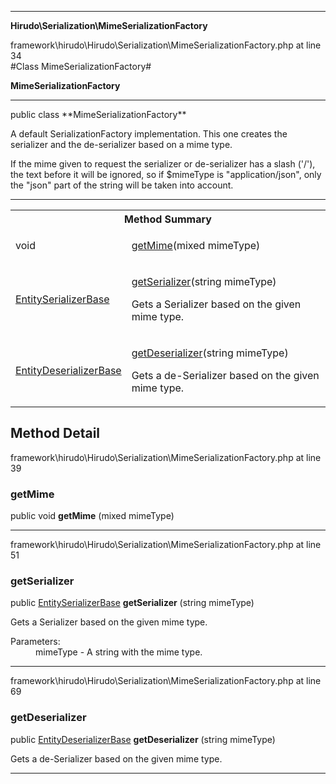 
- - -

**Hirudo\Serialization\MimeSerializationFactory**
<div class="location">framework\hirudo\Hirudo\Serialization\MimeSerializationFactory.php at line 34</div>
#Class MimeSerializationFactory#

**MimeSerializationFactory**


- - -

<p class="signature">public  class **MimeSerializationFactory**</p>

<div class="comment" id="overview_description"><p>A default SerializationFactory implementation. This one creates
the serializer and the de-serializer based on a mime type.</p><p>If the mime given to request the serializer or de-serializer has a slash ('/'),
the text before it will be ignored, so if $mimeType is "application/json", only the
"json" part of the string will be taken into account.</p></div>


- - -

<table id="summary_method">
<tr><th colspan="2">Method Summary</th></tr>
<tr>
<td class="type">  void</td>
<td class="description"><p class="name"><a href="#getmime">getMime</a>(mixed mimeType)</p></td>
</tr>
<tr>
<td class="type">  <a href="../../hirudo/serialization/entityserializerbase.html">EntitySerializerBase</a></td>
<td class="description"><p class="name"><a href="#getserializer">getSerializer</a>(string mimeType)</p><p class="description">Gets a Serializer based on the given mime type.</p></td>
</tr>
<tr>
<td class="type">  <a href="../../hirudo/serialization/entitydeserializerbase.html">EntityDeserializerBase</a></td>
<td class="description"><p class="name"><a href="#getdeserializer">getDeserializer</a>(string mimeType)</p><p class="description">Gets a de-Serializer based on the given mime type.</p></td>
</tr>
</table>

<h2 id="detail_method">Method Detail</h2>
<div class="location">framework\hirudo\Hirudo\Serialization\MimeSerializationFactory.php at line 39</div>
<h3 id="getMime()">getMime</h3>

public  void **getMime** (mixed mimeType)<div class="details">
</div>

- - -

<div class="location">framework\hirudo\Hirudo\Serialization\MimeSerializationFactory.php at line 51</div>
<h3 id="getSerializer()">getSerializer</h3>

public  <a href="../../hirudo/serialization/entityserializerbase.html">EntitySerializerBase</a> **getSerializer** (string mimeType)<div class="details">
<p>Gets a Serializer based on the given mime type.</p><dl>
<dt>Parameters:</dt>
<dd>mimeType - A string with the mime type.</dd>
</dl>
</div>

- - -

<div class="location">framework\hirudo\Hirudo\Serialization\MimeSerializationFactory.php at line 69</div>
<h3 id="getDeserializer()">getDeserializer</h3>

public  <a href="../../hirudo/serialization/entitydeserializerbase.html">EntityDeserializerBase</a> **getDeserializer** (string mimeType)<div class="details">
<p>Gets a de-Serializer based on the given mime type.</p></div>

- - -

